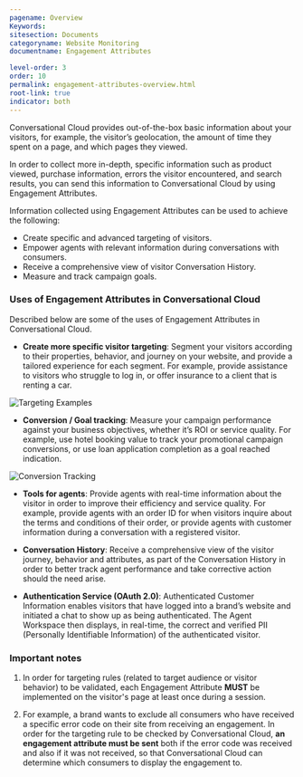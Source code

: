 ```yaml
---
pagename: Overview
Keywords:
sitesection: Documents
categoryname: Website Monitoring
documentname: Engagement Attributes

level-order: 3
order: 10
permalink: engagement-attributes-overview.html
root-link: true
indicator: both
---
```


Conversational Cloud provides out-of-the-box basic information about your visitors, for example, the visitor’s geolocation, the amount of time they spent on a page, and which pages they viewed.

In order to collect more in-depth, specific information such as product viewed, purchase information, errors the visitor encountered, and search results, you can send this information
to Conversational Cloud by using Engagement Attributes.

Information collected using Engagement Attributes can be used to achieve the following:

* Create specific and advanced targeting of visitors.
* Empower agents with relevant information during conversations with consumers.
* Receive a comprehensive view of visitor Conversation History.
* Measure and track campaign goals.

### Uses of Engagement Attributes in Conversational Cloud

Described below are some of the uses of Engagement Attributes in Conversational Cloud.

* **Create more specific visitor targeting**: Segment your visitors according to their properties, behavior, and journey on your website, and provide a tailored experience for each segment. For example, provide assistance to visitors who struggle to log in, or offer insurance to a client that is renting a car.

![Targeting Examples](img/targeting.png)

* **Conversion / Goal tracking**: Measure your campaign performance against your business objectives, whether it’s ROI or service quality. For example, use hotel booking value to track your promotional campaign conversions, or use loan application completion as a goal reached indication.

![Conversion Tracking](img/conversion.png)

* **Tools for agents**: Provide agents with real-time information about the visitor in order to improve their efficiency and service quality. For example, provide agents with an order ID for when visitors inquire about the terms and conditions of their order, or provide agents with customer information during a conversation with a registered visitor.

* **Conversation History**: Receive a comprehensive view of the visitor journey, behavior and attributes, as part of the Conversation History in order to better track agent performance and take corrective action should the need arise.

* **Authentication Service (OAuth 2.0)**: Authenticated Customer Information enables visitors that have logged into a brand’s website and initiated a chat to show up as being authenticated. The Agent Workspace then displays, in real-time, the correct and verified PII (Personally Identifiable Information) of the authenticated visitor.

### Important notes

1. In order for targeting rules (related to target audience or visitor behavior) to be validated, each Engagement Attribute **MUST** be implemented on the visitor's page at least once during a session.

2. For example, a brand wants to exclude all consumers who have received a specific error code on their site from receiving an engagement. In order for the targeting rule to be checked by Conversational Cloud, **an engagement attribute must be sent** both if the error code was received and also if it was not received, so that Conversational Cloud can determine which consumers to display the engagement to.

